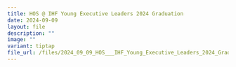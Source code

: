 ```yaml
---
title: HOS @ IHF Young Executive Leaders 2024 Graduation
date: 2024-09-09
layout: file
description: ""
image: ""
variant: tiptap
file_url: /files/2024_09_09_HOS___IHF_Young_Executive_Leaders_2024_Graduation.pdf
---
```

